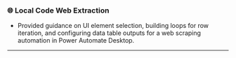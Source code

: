 ### 🌐 Local Code Web Extraction
- Provided guidance on UI element selection, building loops for row iteration, and configuring data table outputs for a web scraping automation in Power Automate Desktop.

---
